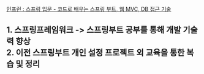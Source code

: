 <a href="https://www.inflearn.com/course/%EC%8A%A4%ED%94%84%EB%A7%81-%EC%9E%85%EB%AC%B8-%EC%8A%A4%ED%94%84%EB%A7%81%EB%B6%80%ED%8A%B8/dashboard" title="스프링 입문 - 코드로 배우는 스프링 부트, 웹 MVC, DB 접근 기술">
  인프런 : 스프링 입문 - 코드로 배우는 스프링 부트, 웹 MVC, DB 접근 기술
</a>
<h2>
1. 스프링프레임워크 -> 스프링부트 공부를 통해 개발 기술력 향상<br/>
2. 이전 스프링부트 개인 설정 프로젝트 외 교육을 통한 복습 및 정리
  
</h2>
